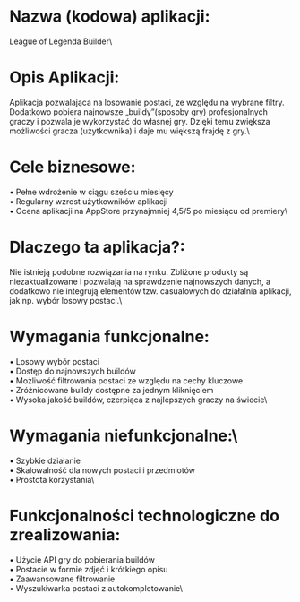 # Nazwa (kodowa) aplikacji:
League of Legenda Builder\
# Opis Aplikacji:
Aplikacja pozwalająca na losowanie postaci, ze względu na wybrane filtry. Dodatkowo pobiera najnowsze „buildy”(sposoby gry) profesjonalnych graczy i pozwala je wykorzystać do własnej gry. Dzięki temu zwiększa możliwości gracza (użytkownika) i daje mu większą frajdę z gry.\
# Cele biznesowe:
•	Pełne wdrożenie w ciągu sześciu miesięcy\
•	Regularny wzrost użytkowników aplikacji\
•	Ocena aplikacji na AppStore przynajmniej 4,5/5 po miesiącu od premiery\
# Dlaczego ta aplikacja?:
Nie istnieją podobne rozwiązania na rynku. Zbliżone produkty są niezaktualizowane i pozwalają na sprawdzenie najnowszych danych, a dodatkowo nie integrują elementów tzw. casualowych do działalnia aplikacji, jak np. wybór losowy postaci.\
# Wymagania funkcjonalne:
•	Losowy wybór postaci\
•	Dostęp do najnowszych buildów\
•	Możliwość filtrowania postaci ze względu na cechy kluczowe\
•	Zróżnicowane buildy dostępne za jednym kliknięciem\
•	Wysoka jakość buildów, czerpiąca z najlepszych graczy na świecie\
# Wymagania niefunkcjonalne:\
•	Szybkie działanie\
•	Skalowalność dla nowych postaci i przedmiotów\
•	Prostota korzystania\
# Funkcjonalności technologiczne do zrealizowania:
•	Użycie API gry do pobierania buildów\
•	Postacie w formie zdjęć i krótkiego opisu\
•	Zaawansowane filtrowanie\
•	Wyszukiwarka postaci  z autokompletowanie\
